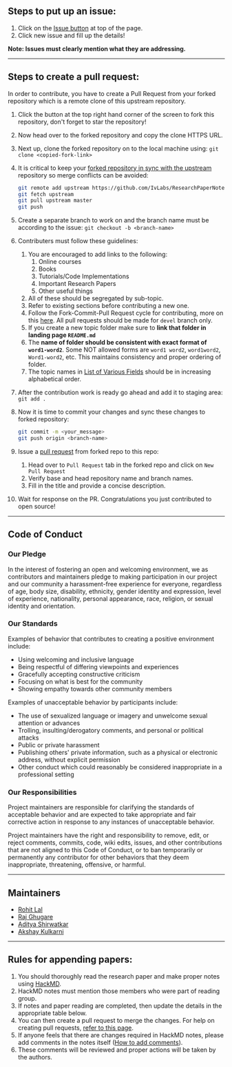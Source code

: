 ## Steps to put up an issue:

1. Click on the [Issue button](https://github.com/IvLabs/ResearchPaperNotes/issues) at top of the page.
2. Click new issue and fill up the details!

**Note: Issues must clearly mention what they are addressing.**

____

## Steps to create a pull request:

In order to contribute, you have to create a Pull Request from your forked repository which is a remote clone of this upstream repository. 

1. Click the button at the top right hand corner of the screen to fork this repository, don't forget to star the repository!

2. Now head over to the forked repository and copy the clone HTTPS URL.

3. Next up, clone the forked repository on to the local machine using: `git clone <copied-fork-link>`

4. It is critical to keep your [forked repository in sync with the upstream](https://www.freecodecamp.org/news/how-to-sync-your-fork-with-the-original-git-repository/) repository so merge conflicts can be avoided: 

   ```sh
   git remote add upstream https://github.com/IvLabs/ResearchPaperNotes.git
   git fetch upstream
   git pull upstream master
   git push
   ```

5. Create a separate branch to work on and the branch name must be according to the issue: `git checkout -b <branch-name>`

6. Contributers must follow these guidelines:

   1. You are encouraged to add links to the following:
      1. Online courses
      2. Books
      3. Tutorials/Code Implementations
      4. Important Research Papers
      5. Other useful things
   2. All of these should be segregated by sub-topic.
   3. Refer to existing sections before contributing a new one.
   4. Follow the Fork-Commit-Pull Request cycle for contributing, more on this [here](http://github.com/ivlabs/resources/tree/master/software/github#open-source-contributions-with-git). All pull requests should be made for `devel` branch only.
   5. If you create a new topic folder make sure to **link that folder in landing page `README.md`**
   6. The **name of folder should be consistent with exact format of `word1-word2`**. Some NOT allowed forms are `word1 word2`, `word1word2`, `Word1-word2`, etc. This maintains consistency and proper ordering of folder.
   7. The topic names in [List of Various Fields](https://github.com/IvLabs/resources/blob/devel/CONTRIBUTING.md#list-of-various-fields) should be in increasing alphabetical order.

7. After the contribution work is ready go ahead and add it to staging area: `git add .`

8. Now it is time to commit your changes and sync these changes to forked repository: 

   ```sh
   git commit -m <your_message>
   git push origin <branch-name>
   ```

9. Issue a [pull request](https://www.freecodecamp.org/news/how-to-make-your-first-pull-request-on-github/) from forked repo to this repo:

   1. Head over to `Pull Request` tab in the forked repo and click on `New Pull Request`
   2. Verify base and head repository name and branch names.
   3. Fill in the title and provide a concise description.

10. Wait for response on the PR. Congratulations you just contributed to open source!

____

## Code of Conduct

### Our Pledge

In the interest of fostering an open and welcoming environment, we as contributors and maintainers pledge to making participation in our project and our community a harassment-free experience for everyone, regardless of age, body size, disability, ethnicity, gender identity and expression, level of experience, nationality, personal appearance, race, religion, or sexual identity and orientation.

### Our Standards

Examples of behavior that contributes to creating a positive environment include:

- Using welcoming and inclusive language
- Being respectful of differing viewpoints and experiences
- Gracefully accepting constructive criticism
- Focusing on what is best for the community
- Showing empathy towards other community members

Examples of unacceptable behavior by participants include:

- The use of sexualized language or imagery and unwelcome sexual attention or advances
- Trolling, insulting/derogatory comments, and personal or political attacks
- Public or private harassment
- Publishing others' private information, such as a physical or electronic address, without explicit permission
- Other conduct which could reasonably be considered inappropriate in a professional setting

### Our Responsibilities

Project maintainers are responsible for clarifying the standards of acceptable behavior and are expected to take appropriate and fair corrective action in response to any instances of unacceptable behavior.

Project maintainers have the right and responsibility to remove, edit, or reject comments, commits, code, wiki edits, issues, and other contributions that are not aligned to this Code of Conduct, or to ban temporarily or permanently any contributor for other behaviors that they deem inappropriate, threatening, offensive, or harmful.

____

## Maintainers

- [Rohit Lal](http://take2rohit.github.io/)
- [Raj Ghugare](https://www.linkedin.com/in/raj-ghugare-917137169)
- [Aditya Shirwatkar](https://in.linkedin.com/in/aditya-shirwatkar-40a956188)
- [Akshay Kulkarni](https://github.com/akshaykvnit) 

____

## Rules for appending papers:

1. You should thoroughly read the research paper and make proper notes using [HackMD](https://hackmd.io/).
2. HackMD notes must mention those members who were part of reading group.
3. If notes and paper reading are completed, then update the details in the appropriate table below.
4. You can then create a pull request to merge the changes. For help on creating pull requests, [refer to this page](https://github.com/IvLabs/resources/tree/master/software).
5. If anyone feels that there are changes required in HackMD notes, please add comments in the notes itself ([How to add comments](https://hackmd.io/s/how-to-use-comments)).
6. These comments will be reviewed and proper actions will be taken by the authors.